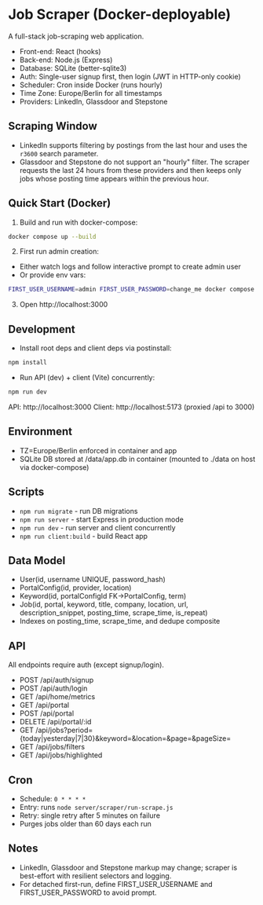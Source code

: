 # Job Scraper (Docker-deployable)

A full-stack job-scraping web application.

- Front-end: React (hooks)
- Back-end: Node.js (Express)
- Database: SQLite (better-sqlite3)
- Auth: Single-user signup first, then login (JWT in HTTP-only cookie)
- Scheduler: Cron inside Docker (runs hourly)
- Time Zone: Europe/Berlin for all timestamps
- Providers: LinkedIn, Glassdoor and Stepstone

## Scraping Window

- LinkedIn supports filtering by postings from the last hour and uses the
  `r3600` search parameter.
- Glassdoor and Stepstone do not support an "hourly" filter. The scraper
  requests the last 24 hours from these providers and then keeps only jobs
  whose posting time appears within the previous hour.

## Quick Start (Docker)

1) Build and run with docker-compose:
```bash
docker compose up --build
```

2) First run admin creation:
- Either watch logs and follow interactive prompt to create admin user
- Or provide env vars:
```bash
FIRST_USER_USERNAME=admin FIRST_USER_PASSWORD=change_me docker compose up --build
```

3) Open http://localhost:3000

## Development

- Install root deps and client deps via postinstall:
```bash
npm install
```

- Run API (dev) + client (Vite) concurrently:
```bash
npm run dev
```

API: http://localhost:3000
Client: http://localhost:5173 (proxied /api to 3000)

## Environment

- TZ=Europe/Berlin enforced in container and app
- SQLite DB stored at /data/app.db in container (mounted to ./data on host via docker-compose)

## Scripts

- `npm run migrate` - run DB migrations
- `npm run server` - start Express in production mode
- `npm run dev` - run server and client concurrently
- `npm run client:build` - build React app

## Data Model

- User(id, username UNIQUE, password_hash)
- PortalConfig(id, provider, location)
- Keyword(id, portalConfigId FK→PortalConfig, term)
- Job(id, portal, keyword, title, company, location, url, description_snippet, posting_time, scrape_time, is_repeat)
- Indexes on posting_time, scrape_time, and dedupe composite

## API

All endpoints require auth (except signup/login).

- POST /api/auth/signup
- POST /api/auth/login
- GET  /api/home/metrics
- GET  /api/portal
- POST /api/portal
- DELETE /api/portal/:id
- GET  /api/jobs?period={today|yesterday|7|30}&keyword=&location=&page=&pageSize=
- GET  /api/jobs/filters
- GET  /api/jobs/highlighted

## Cron

- Schedule: `0 * * * *`
- Entry: runs `node server/scraper/run-scrape.js`
- Retry: single retry after 5 minutes on failure
- Purges jobs older than 60 days each run

## Notes

- LinkedIn, Glassdoor and Stepstone markup may change; scraper is best-effort with resilient selectors and logging.
- For detached first-run, define FIRST_USER_USERNAME and FIRST_USER_PASSWORD to avoid prompt.
